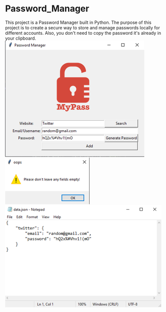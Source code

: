 # Password_Manager
This project is a Password Manager built in Python. The purpose of this project is to create a secure way to store and manage passwords locally for different accounts.
Also, you don't need to copy the password it's already in your clipboard.
![Alt text](/1.png "Optional title")
![Alt text](/3.png "Optional title")
![Alt text](/4.png "Optional title")

